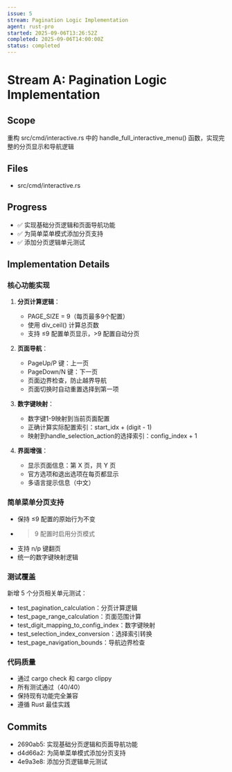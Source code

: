 ```yaml
---
issue: 5
stream: Pagination Logic Implementation
agent: rust-pro
started: 2025-09-06T13:26:52Z
completed: 2025-09-06T14:00:00Z
status: completed
---
```


# Stream A: Pagination Logic Implementation

## Scope
重构 src/cmd/interactive.rs 中的 handle_full_interactive_menu() 函数，实现完整的分页显示和导航逻辑

## Files
- src/cmd/interactive.rs

## Progress
- ✅ 实现基础分页逻辑和页面导航功能
- ✅ 为简单菜单模式添加分页支持  
- ✅ 添加分页逻辑单元测试

## Implementation Details

### 核心功能实现
1. **分页计算逻辑**：
   - PAGE_SIZE = 9（每页最多9个配置）
   - 使用 div_ceil() 计算总页数
   - 支持 ≤9 配置单页显示，>9 配置自动分页

2. **页面导航**：
   - PageUp/P 键：上一页
   - PageDown/N 键：下一页
   - 页面边界检查，防止越界导航
   - 页面切换时自动重置选择到第一项

3. **数字键映射**：
   - 数字键1-9映射到当前页面配置
   - 正确计算实际配置索引：start_idx + (digit - 1)
   - 映射到handle_selection_action的选择索引：config_index + 1

4. **界面增强**：
   - 显示页面信息：第 X 页，共 Y 页
   - 官方选项和退出选项在每页都显示
   - 多语言提示信息（中文）

### 简单菜单分页支持
- 保持 ≤9 配置的原始行为不变
- >9 配置时启用分页模式
- 支持 n/p 键翻页
- 统一的数字键映射逻辑

### 测试覆盖
新增 5 个分页相关单元测试：
- test_pagination_calculation：分页计算逻辑
- test_page_range_calculation：页面范围计算
- test_digit_mapping_to_config_index：数字键映射
- test_selection_index_conversion：选择索引转换
- test_page_navigation_bounds：导航边界检查

### 代码质量
- 通过 cargo check 和 cargo clippy
- 所有测试通过（40/40）
- 保持现有功能完全兼容
- 遵循 Rust 最佳实践

## Commits
- 2690ab5: 实现基础分页逻辑和页面导航功能
- d4d66a2: 为简单菜单模式添加分页支持
- 4e9a3e8: 添加分页逻辑单元测试
